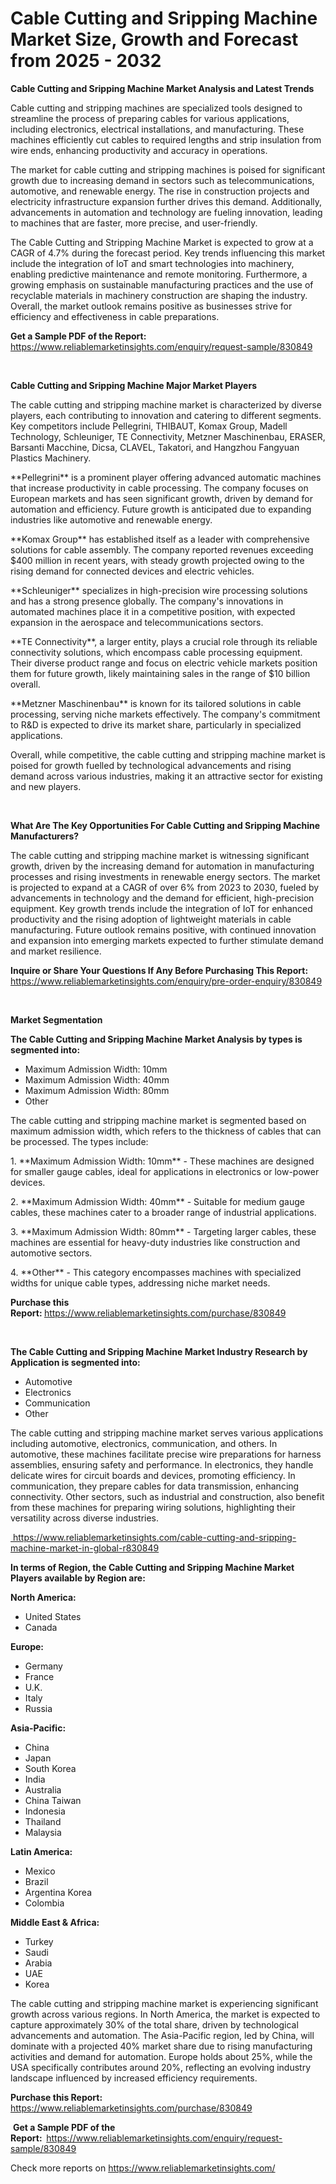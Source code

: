 <p><h1>Cable Cutting and Sripping Machine Market Size, Growth and Forecast from 2025 - 2032</h1></p><p><strong>Cable Cutting and Sripping Machine Market Analysis and Latest Trends</strong></p>
<p><p>Cable cutting and stripping machines are specialized tools designed to streamline the process of preparing cables for various applications, including electronics, electrical installations, and manufacturing. These machines efficiently cut cables to required lengths and strip insulation from wire ends, enhancing productivity and accuracy in operations.</p><p>The market for cable cutting and stripping machines is poised for significant growth due to increasing demand in sectors such as telecommunications, automotive, and renewable energy. The rise in construction projects and electricity infrastructure expansion further drives this demand. Additionally, advancements in automation and technology are fueling innovation, leading to machines that are faster, more precise, and user-friendly.</p><p>The Cable Cutting and Stripping Machine Market is expected to grow at a CAGR of 4.7% during the forecast period. Key trends influencing this market include the integration of IoT and smart technologies into machinery, enabling predictive maintenance and remote monitoring. Furthermore, a growing emphasis on sustainable manufacturing practices and the use of recyclable materials in machinery construction are shaping the industry. Overall, the market outlook remains positive as businesses strive for efficiency and effectiveness in cable preparations.</p></p>
<p><strong>Get a Sample PDF of the Report:&nbsp;</strong> <a href="https://www.reliablemarketinsights.com/enquiry/request-sample/830849?utm_campaign=3064&utm_medium=2&utm_source=Github&utm_content=ia&utm_term=25032025&utm_id=cable-cutting-and-sripping-machine">https://www.reliablemarketinsights.com/enquiry/request-sample/830849</a></p>
<p>&nbsp;</p>
<p><strong>Cable Cutting and Sripping Machine Major Market Players</strong></p>
<p><p>The cable cutting and stripping machine market is characterized by diverse players, each contributing to innovation and catering to different segments. Key competitors include Pellegrini, THIBAUT, Komax Group, Madell Technology, Schleuniger, TE Connectivity, Metzner Maschinenbau, ERASER, Barsanti Macchine, Dicsa, CLAVEL, Takatori, and Hangzhou Fangyuan Plastics Machinery.</p><p>**Pellegrini** is a prominent player offering advanced automatic machines that increase productivity in cable processing. The company focuses on European markets and has seen significant growth, driven by demand for automation and efficiency. Future growth is anticipated due to expanding industries like automotive and renewable energy.</p><p>**Komax Group** has established itself as a leader with comprehensive solutions for cable assembly. The company reported revenues exceeding $400 million in recent years, with steady growth projected owing to the rising demand for connected devices and electric vehicles.</p><p>**Schleuniger** specializes in high-precision wire processing solutions and has a strong presence globally. The company's innovations in automated machines place it in a competitive position, with expected expansion in the aerospace and telecommunications sectors.</p><p>**TE Connectivity**, a larger entity, plays a crucial role through its reliable connectivity solutions, which encompass cable processing equipment. Their diverse product range and focus on electric vehicle markets position them for future growth, likely maintaining sales in the range of $10 billion overall.</p><p>**Metzner Maschinenbau** is known for its tailored solutions in cable processing, serving niche markets effectively. The company's commitment to R&D is expected to drive its market share, particularly in specialized applications.</p><p>Overall, while competitive, the cable cutting and stripping machine market is poised for growth fuelled by technological advancements and rising demand across various industries, making it an attractive sector for existing and new players.</p></p>
<p>&nbsp;</p>
<p><strong>What Are The Key Opportunities For Cable Cutting and Sripping Machine Manufacturers?</strong></p>
<p><p>The cable cutting and stripping machine market is witnessing significant growth, driven by the increasing demand for automation in manufacturing processes and rising investments in renewable energy sectors. The market is projected to expand at a CAGR of over 6% from 2023 to 2030, fueled by advancements in technology and the demand for efficient, high-precision equipment. Key growth trends include the integration of IoT for enhanced productivity and the rising adoption of lightweight materials in cable manufacturing. Future outlook remains positive, with continued innovation and expansion into emerging markets expected to further stimulate demand and market resilience.</p></p>
<p><strong>Inquire or Share Your Questions If Any Before Purchasing This Report:</strong> <a href="https://www.reliablemarketinsights.com/enquiry/pre-order-enquiry/830849?utm_campaign=3064&utm_medium=2&utm_source=Github&utm_content=ia&utm_term=25032025&utm_id=cable-cutting-and-sripping-machine">https://www.reliablemarketinsights.com/enquiry/pre-order-enquiry/830849</a></p>
<p>&nbsp;</p>
<p><strong>Market Segmentation</strong></p>
<p><strong>The Cable Cutting and Sripping Machine Market Analysis by types is segmented into:</strong></p>
<p><ul><li>Maximum Admission Width: 10mm</li><li>Maximum Admission Width: 40mm</li><li>Maximum Admission Width: 80mm</li><li>Other</li></ul></p>
<p><p>The cable cutting and stripping machine market is segmented based on maximum admission width, which refers to the thickness of cables that can be processed. The types include:</p><p>1. **Maximum Admission Width: 10mm** - These machines are designed for smaller gauge cables, ideal for applications in electronics or low-power devices.</p><p>2. **Maximum Admission Width: 40mm** - Suitable for medium gauge cables, these machines cater to a broader range of industrial applications.</p><p>3. **Maximum Admission Width: 80mm** - Targeting larger cables, these machines are essential for heavy-duty industries like construction and automotive sectors.</p><p>4. **Other** - This category encompasses machines with specialized widths for unique cable types, addressing niche market needs.</p></p>
<p><strong>Purchase this Report:&nbsp;</strong><a href="https://www.reliablemarketinsights.com/purchase/830849?utm_campaign=3064&utm_medium=2&utm_source=Github&utm_content=ia&utm_term=25032025&utm_id=cable-cutting-and-sripping-machine">https://www.reliablemarketinsights.com/purchase/830849</a></p>
<p>&nbsp;</p>
<p><strong>The Cable Cutting and Sripping Machine Market Industry Research by Application is segmented into:</strong></p>
<p><ul><li>Automotive</li><li>Electronics</li><li>Communication</li><li>Other</li></ul></p>
<p><p>The cable cutting and stripping machine market serves various applications including automotive, electronics, communication, and others. In automotive, these machines facilitate precise wire preparations for harness assemblies, ensuring safety and performance. In electronics, they handle delicate wires for circuit boards and devices, promoting efficiency. In communication, they prepare cables for data transmission, enhancing connectivity. Other sectors, such as industrial and construction, also benefit from these machines for preparing wiring solutions, highlighting their versatility across diverse industries.</p></p>
<p><a href="https://www.reliablemarketinsights.com/cable-cutting-and-sripping-machine-market-in-global-r830849?utm_campaign=3064&utm_medium=2&utm_source=Github&utm_content=ia&utm_term=25032025&utm_id=cable-cutting-and-sripping-machine">&nbsp;https://www.reliablemarketinsights.com/cable-cutting-and-sripping-machine-market-in-global-r830849</a></p>
<p><strong>In terms of Region, the Cable Cutting and Sripping Machine Market Players available by Region are:</strong></p>
<p>
    <p> <strong> North America: </strong>
        <ul>
            <li>United States</li>
            <li>Canada</li>
        </ul>
        </p> 
    <p> <strong> Europe: </strong>
        <ul>
            <li>Germany</li>
            <li>France</li>
            <li>U.K.</li>
            <li>Italy</li>
            <li>Russia</li>
        </ul>
        </p> 
    <p> <strong> Asia-Pacific: </strong>
        <ul>
            <li>China</li>
            <li>Japan</li>
            <li>South Korea</li>
            <li>India</li>
            <li>Australia</li>
            <li>China Taiwan</li>
            <li>Indonesia</li>
            <li>Thailand</li>
            <li>Malaysia</li>
        </ul>
        </p> 
    <p> <strong> Latin America: </strong>
        <ul>
            <li>Mexico</li>
            <li>Brazil</li>
            <li>Argentina Korea</li>
            <li>Colombia</li>
        </ul>
        </p> 
    <p> <strong> Middle East & Africa: </strong>
        <ul>
            <li>Turkey</li>
            <li>Saudi</li>
            <li>Arabia</li>
            <li>UAE</li>
            <li>Korea</li>
        </ul>
    </p>
    </p>
<p><p>The cable cutting and stripping machine market is experiencing significant growth across various regions. In North America, the market is expected to capture approximately 30% of the total share, driven by technological advancements and automation. The Asia-Pacific region, led by China, will dominate with a projected 40% market share due to rising manufacturing activities and demand for automation. Europe holds about 25%, while the USA specifically contributes around 20%, reflecting an evolving industry landscape influenced by increased efficiency requirements.</p></p>
<p><strong>Purchase this Report: </strong><a href="https://www.reliablemarketinsights.com/purchase/830849?utm_campaign=3064&utm_medium=2&utm_source=Github&utm_content=ia&utm_term=25032025&utm_id=cable-cutting-and-sripping-machine">https://www.reliablemarketinsights.com/purchase/830849</a></p>
<p>&nbsp;<strong>Get a Sample PDF of the Report:&nbsp;&nbsp;</strong><a href="https://www.reliablemarketinsights.com/enquiry/request-sample/830849?utm_campaign=3064&utm_medium=2&utm_source=Github&utm_content=ia&utm_term=25032025&utm_id=cable-cutting-and-sripping-machine">https://www.reliablemarketinsights.com/enquiry/request-sample/830849</a></p>
<p><strong></strong></p>
<p>Check more reports on <a href="https://www.reliablemarketinsights.com/?utm_campaign=3064&utm_medium=2&utm_source=Github&utm_content=ia&utm_term=25032025&utm_id=cable-cutting-and-sripping-machine">https://www.reliablemarketinsights.com/</a></p>